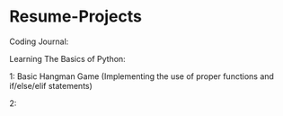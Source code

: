 # Resume-Projects

Coding Journal:

Learning The Basics of Python:

1: Basic Hangman Game 
   (Implementing the use of proper functions and if/else/elif statements)

2: 
